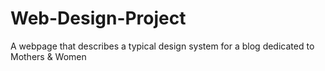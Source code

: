 # Web-Design-Project
A webpage that describes a typical design system for a blog dedicated to Mothers &amp; Women
